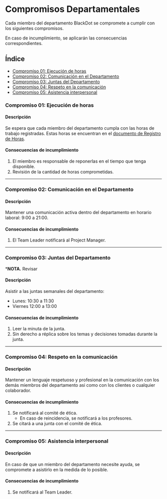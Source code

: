 # Compromisos Departamentales

Cada miembro del departamento BlackDot se compromete a cumplir con los siguientes compromisos.


En caso de incumplimiento, se aplicarán las consecuencias correspondientes.

## Índice
- <u>[Compromiso 01: Ejecución de horas](#compromiso-01-ejecución-de-horas)</u>
- <u>[Compromiso 02: Comunicación en el Departamento](#compromiso-03-comunicación-en-el-departamento)</u>
- <u>[Compromiso 03: Juntas del Departamento](#compromiso-04-juntas-del-departamento)</u>
- <u>[Compromiso 04: Respeto en la comunicación](#compromiso-05-respeto-en-la-comunicación)</u>
- <u>[Compromiso 05: Asistencia interpersonal](#compromiso-06-asistencia-interpersonal)</u>


### Compromiso 01: Ejecución de horas

#### Descripción

Se espera que cada miembro del departamento cumpla con las horas de trabajo registradas. Estas horas se encuentran en el [documento de Registro de Horas](https://docs.google.com/spreadsheets/u/0/d/1ve1pMXVO2P7eFKs-ulKzERHH2bW0jvOMOjQVrRdFzP4/edit).

#### **Consecuencias de incumplimiento**

1. El miembro es responsable de reponerlas en el tiempo que tenga disponible.
2. Revisión de la cantidad de horas comprometidas.

---

### Compromiso 02: Comunicación en el Departamento

#### Descripción

Mantener una comunicación activa dentro del departamento en horario laboral: 9:00 a 21:00.

#### **Consecuencias de incumplimiento**

1. El Team Leader notificará al Project Manager.

---

### Compromiso 03: Juntas del Departamento

***NOTA.** Revisar

#### Descripción

Asistir a las juntas semanales del departamento:

- Lunes: 10:30 a 11:30
- Viernes 12:00 a 13:00

#### **Consecuencias de incumplimiento**

1. Leer la minuta de la junta.
2. Sin derecho a réplica sobre los temas y decisiones tomadas durante la junta.

---

### Compromiso 04: Respeto en la comunicación

#### Descripción

Mantener un lenguaje respetuoso y profesional en la comunicación con los demás miembros del departamento asi como con los clientes o cualquier colaborador.

#### **Consecuencias de incumplimiento**

1. Se notificará al comité de ética.
   - En caso de reincidencia, se notificará a los profesores.
2. Se citará a una junta con el comité de ética.

---

### Compromiso 05: Asistencia interpersonal

#### Descripción

En caso de que un miembro del departamento necesite ayuda, se compromete a asistirlo en la medida de lo posible.

#### **Consecuencias de incumplimiento**

1. Se notificará al Team Leader.


